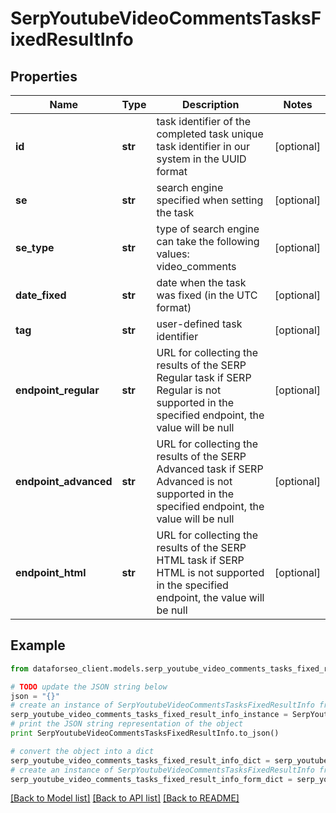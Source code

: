 # SerpYoutubeVideoCommentsTasksFixedResultInfo


## Properties

Name | Type | Description | Notes
------------ | ------------- | ------------- | -------------
**id** | **str** | task identifier of the completed task unique task identifier in our system in the UUID format | [optional] 
**se** | **str** | search engine specified when setting the task | [optional] 
**se_type** | **str** | type of search engine can take the following values: video_comments | [optional] 
**date_fixed** | **str** | date when the task was fixed (in the UTC format) | [optional] 
**tag** | **str** | user-defined task identifier | [optional] 
**endpoint_regular** | **str** | URL for collecting the results of the SERP Regular task if SERP Regular is not supported in the specified endpoint, the value will be null | [optional] 
**endpoint_advanced** | **str** | URL for collecting the results of the SERP Advanced task if SERP Advanced is not supported in the specified endpoint, the value will be null | [optional] 
**endpoint_html** | **str** | URL for collecting the results of the SERP HTML task if SERP HTML is not supported in the specified endpoint, the value will be null | [optional] 

## Example

```python
from dataforseo_client.models.serp_youtube_video_comments_tasks_fixed_result_info import SerpYoutubeVideoCommentsTasksFixedResultInfo

# TODO update the JSON string below
json = "{}"
# create an instance of SerpYoutubeVideoCommentsTasksFixedResultInfo from a JSON string
serp_youtube_video_comments_tasks_fixed_result_info_instance = SerpYoutubeVideoCommentsTasksFixedResultInfo.from_json(json)
# print the JSON string representation of the object
print SerpYoutubeVideoCommentsTasksFixedResultInfo.to_json()

# convert the object into a dict
serp_youtube_video_comments_tasks_fixed_result_info_dict = serp_youtube_video_comments_tasks_fixed_result_info_instance.to_dict()
# create an instance of SerpYoutubeVideoCommentsTasksFixedResultInfo from a dict
serp_youtube_video_comments_tasks_fixed_result_info_form_dict = serp_youtube_video_comments_tasks_fixed_result_info.from_dict(serp_youtube_video_comments_tasks_fixed_result_info_dict)
```
[[Back to Model list]](../README.md#documentation-for-models) [[Back to API list]](../README.md#documentation-for-api-endpoints) [[Back to README]](../README.md)


